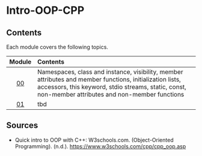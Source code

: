 # Intro-OOP-CPP

## Contents
Each module covers the following topics.

| Module | Contents |
|     :---:     | :---         |
| [00](Module_00) | Namespaces, class and instance, visibility, member attributes and member functions, initialization lists, accessors, this keyword, stdio streams, static, const, non-member attributes and non-member functions |
| [01](Module_01) | tbd |


## Sources
* Quick intro to OOP with C++:
W3schools.com. (Object-Oriented Programming). (n.d.). https://www.w3schools.com/cpp/cpp_oop.asp
